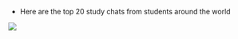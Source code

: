 * Here are the top 20 study chats from students around the world

<img src="https://media.licdn.com/dms/image/v2/D5622AQGOewDCVa_P4A/feedshare-shrink_800/B56ZayM0frHgAg-/0/1746746429799?e=1749686400&v=beta&t=rEzRQj8RaqPoT18eyGXDcbkQX10wqQq1VMxNRGWqmC0"/>
